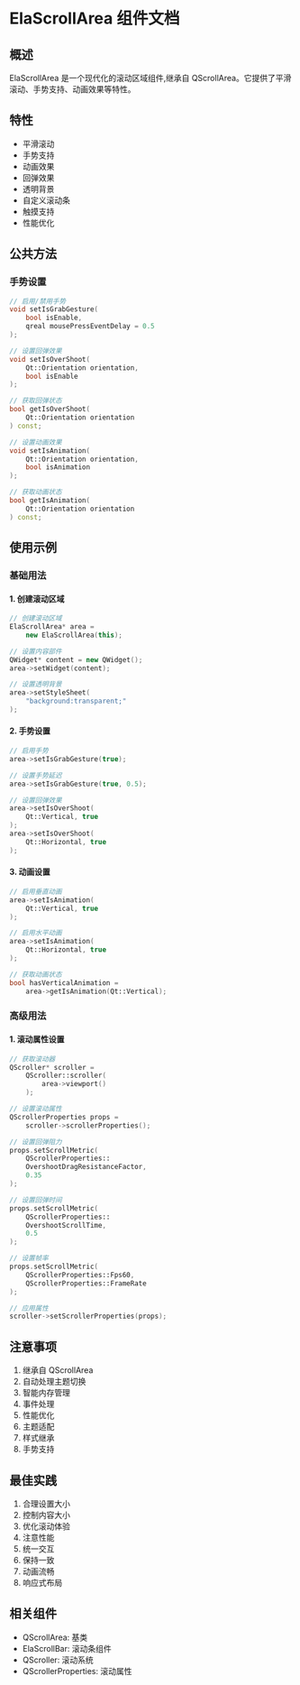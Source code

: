 # ElaScrollArea 组件文档

## 概述
ElaScrollArea 是一个现代化的滚动区域组件,继承自 QScrollArea。它提供了平滑滚动、手势支持、动画效果等特性。

## 特性
- 平滑滚动
- 手势支持
- 动画效果
- 回弹效果
- 透明背景
- 自定义滚动条
- 触摸支持
- 性能优化

## 公共方法

### 手势设置
```cpp
// 启用/禁用手势
void setIsGrabGesture(
    bool isEnable, 
    qreal mousePressEventDelay = 0.5
);

// 设置回弹效果
void setIsOverShoot(
    Qt::Orientation orientation, 
    bool isEnable
);

// 获取回弹状态
bool getIsOverShoot(
    Qt::Orientation orientation
) const;

// 设置动画效果
void setIsAnimation(
    Qt::Orientation orientation, 
    bool isAnimation
);

// 获取动画状态
bool getIsAnimation(
    Qt::Orientation orientation
) const;
```

## 使用示例

### 基础用法

#### 1. 创建滚动区域
```cpp
// 创建滚动区域
ElaScrollArea* area = 
    new ElaScrollArea(this);

// 设置内容部件
QWidget* content = new QWidget();
area->setWidget(content);

// 设置透明背景
area->setStyleSheet(
    "background:transparent;"
);
```

#### 2. 手势设置
```cpp
// 启用手势
area->setIsGrabGesture(true);

// 设置手势延迟
area->setIsGrabGesture(true, 0.5);

// 设置回弹效果
area->setIsOverShoot(
    Qt::Vertical, true
);
area->setIsOverShoot(
    Qt::Horizontal, true
);
```

#### 3. 动画设置
```cpp
// 启用垂直动画
area->setIsAnimation(
    Qt::Vertical, true
);

// 启用水平动画
area->setIsAnimation(
    Qt::Horizontal, true
);

// 获取动画状态
bool hasVerticalAnimation = 
    area->getIsAnimation(Qt::Vertical);
```

### 高级用法

#### 1. 滚动属性设置
```cpp
// 获取滚动器
QScroller* scroller = 
    QScroller::scroller(
        area->viewport()
    );

// 设置滚动属性
QScrollerProperties props = 
    scroller->scrollerProperties();

// 设置回弹阻力
props.setScrollMetric(
    QScrollerProperties::
    OvershootDragResistanceFactor, 
    0.35
);

// 设置回弹时间
props.setScrollMetric(
    QScrollerProperties::
    OvershootScrollTime, 
    0.5
);

// 设置帧率
props.setScrollMetric(
    QScrollerProperties::Fps60,
    QScrollerProperties::FrameRate
);

// 应用属性
scroller->setScrollerProperties(props);
```

## 注意事项
1. 继承自 QScrollArea
2. 自动处理主题切换
3. 智能内存管理
4. 事件处理
5. 性能优化
6. 主题适配
7. 样式继承
8. 手势支持

## 最佳实践
1. 合理设置大小
2. 控制内容大小
3. 优化滚动体验
4. 注意性能
5. 统一交互
6. 保持一致
7. 动画流畅
8. 响应式布局

## 相关组件
- QScrollArea: 基类
- ElaScrollBar: 滚动条组件
- QScroller: 滚动系统
- QScrollerProperties: 滚动属性
